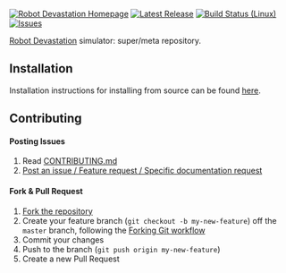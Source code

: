 [![Robot Devastation Homepage](https://img.shields.io/badge/robotDevastation-simulator-orange.svg)](http://asrob-uc3m.github.io/workgroups/2017-05-28-robot-devastation.html)
[![Latest Release](https://img.shields.io/github/release/asrob-uc3m/robotDevastation-simulator.svg?label=latest%20release)](https://github.com/asrob-uc3m/robotDevastation-simulator/tags)
[![Build Status (Linux)](https://travis-ci.com/asrob-uc3m/robotDevastation-simulator.svg?branch=master)](https://travis-ci.com/asrob-uc3m/robotDevastation-simulator)
[![Issues](https://img.shields.io/github/issues/asrob-uc3m/robotDevastation-simulator.svg?label=issues)](https://github.com/asrob-uc3m/robotDevastation-simulator/issues)

[Robot Devastation](http://asrob-uc3m.github.io/workgroups/2017-05-28-robot-devastation.html) simulator: super/meta repository.

## Installation

Installation instructions for installing from source can be found [here](doc/robotDevastation-simulator-install.md).

## Contributing

#### Posting Issues

1. Read [CONTRIBUTING.md](CONTRIBUTING.md)
2. [Post an issue / Feature request / Specific documentation request](https://github.com/asrob-uc3m/robotDevastation-simulator/issues)

#### Fork & Pull Request

1. [Fork the repository](https://github.com/asrob-uc3m/robotDevastation-simulator/fork)
2. Create your feature branch (`git checkout -b my-new-feature`) off the `master` branch, following the [Forking Git workflow](https://www.atlassian.com/git/tutorials/comparing-workflows/forking-workflow)
3. Commit your changes
4. Push to the branch (`git push origin my-new-feature`)
5. Create a new Pull Request
